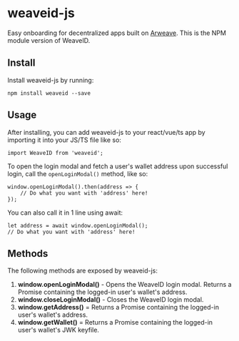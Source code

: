 # weaveid-js
Easy onboarding for decentralized apps built on [Arweave](https://arweave.org). This is the NPM module version of WeaveID. 

## Install
Install weaveid-js by running: 
```
npm install weaveid --save
```

## Usage
After installing, you can add weaveid-js to your react/vue/ts app by importing it into your JS/TS file like so: 
```
import WeaveID from 'weaveid';
```

To open the login modal and fetch a user's wallet address upon successful login, call the `openLoginModal()` method, like so:
```
window.openLoginModal().then(address => {
    // Do what you want with 'address' here!
});
```

You can also call it in 1 line using await:
```
let address = await window.openLoginModal();
// Do what you want with 'address' here!
```

## Methods
The following methods are exposed by weaveid-js:

1. **window.openLoginModal()** - Opens the WeaveID login modal. Returns a Promise containing the logged-in user's wallet's address.
2. **window.closeLoginModal()** - Closes the WeaveID login modal.
3. **window.getAddress()** = Returns a Promise containing the logged-in user's wallet's address.
4. **window.getWallet()** = Returns a Promise containing the logged-in user's wallet's JWK keyfile. 
